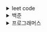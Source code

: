 
<details>
<summary>leet code</summary>
<div markdown="1">
 
 * Happy Number https://leetcode.com/problems/happy-number/
 * Remove Duplicates from Sorted Array https://leetcode.com/problems/remove-duplicates-from-sorted-array/
 * Reverse Integer https://leetcode.com/problems/reverse-integer/
 * Single Number https://leetcode.com/problems/single-number/
 * Two Sum https://leetcode.com/problems/two-sum/

</div>
</details>
<details>
<summary>백준</summary>
<div markdown="1">
 
  * 수 정렬하기 3 https://www.acmicpc.net/problem/10989
  * 트리 순회 https://www.acmicpc.net/problem/1991

</div>
</details>
<details>
<summary>프로그래머스</summary>
<div markdown="1">
 
  * 2016년 https://programmers.co.kr/learn/courses/30/lessons/12901
  * K번째 수 https://programmers.co.kr/learn/courses/30/lessons/42748
  * 가운데 글자 가져오기 https://programmers.co.kr/learn/courses/30/lessons/12903
  * 가장 큰 수 https://programmers.co.kr/learn/courses/30/lessons/42746
  * 나누어 떨어지는 배열 https://programmers.co.kr/learn/courses/30/lessons/12910
  * 모의고사 https://programmers.co.kr/learn/courses/30/lessons/42840
  * 문자열 압축 https://programmers.co.kr/learn/courses/30/lessons/60057?language=swift
  * 완주하지 못한 선수 https://programmers.co.kr/learn/courses/30/lessons/42576?language=java
  * 위장 https://programmers.co.kr/learn/courses/30/lessons/42578?language=swift
  * 체육복 https://programmers.co.kr/learn/courses/30/lessons/42862#
  
</div>
</details>





